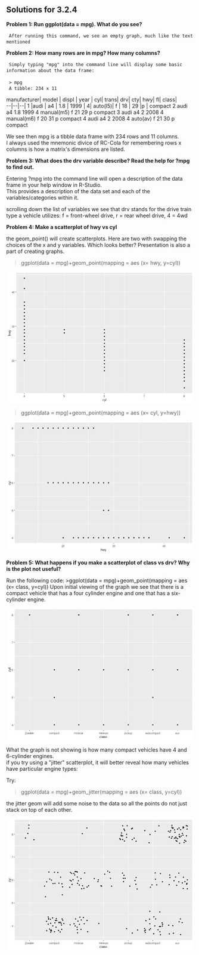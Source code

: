 ## Solutions for 3.2.4 

**Problem 1: Run ggplot(data = mpg). What do you see?**

     After running this command, we see an empty graph, much like the text mentioned
     
**Problem 2: How many rows are in mpg? How many columns?**

     Simply typing "mpg" into the command line will display some basic information about the data frame:
     
     > mpg
     A tibble: 234 x 11   
   manufacturer| model  |    displ | year |  cyl| trans|      drv|     cty|   hwy| fl|    class|  
   --|--|--|
 1 |audi      |   a4      |     1.8 | 1999  |   4| auto(l5)|   f   |     18   | 29 |p   |  compact
 2 audi         a4           1.8  1999     4 manual(m5) f        21    29 p     compact
 3 audi         a4           2    2008     4 manual(m6) f        20    31 p     compact
 4 audi         a4           2    2008     4 auto(av)   f        21    30 p     compact
 
 
 We see then mpg is a tibble data frame with 234 rows and 11 columns.  
 I always used the mnemonic divice of RC-Cola for remembering rows x columns is how a matrix's dimensions are listed.
 
 
**Problem 3: What does the drv variable describe? Read the help for ?mpg to find out.**

Entering ?mpg into the command line will open a description of the data frame in your help window in R-Studio.  
This provides a description of the data set and each of the variables/categories within it.

scrolling down the list of variables we see that drv stands for the drive train type a vehicle utilizes:
             f = front-wheel drive, r = rear wheel drive, 4 = 4wd
             
**Problem 4: Make a scatterplot of hwy vs cyl**

the geom_point() will create scatterplots.  Here are two with swapping the choices of the x and y variables. Which looks better? Presentation is also a part of creating graphs.

>ggplot(data = mpg)+geom_point(mapping = aes (x= hwy, y=cyl))

![image](/images/Exercise3.2.4.4a.png)

>ggplot(data = mpg)+geom_point(mapping = aes (x= cyl, y=hwy))

![image](/images/Exercise3.2.4.4b.png)

**Problem 5: What happens if you make a scatterplot of class vs drv? Why is the plot not useful?**

Run the following code:  >ggplot(data = mpg)+geom_point(mapping = aes (x= class, y=cyl))
   Upon initial viewing of the graph we see that there is a compact vehicle that has a four cylinder engine and one that has a six-cylinder engine.
   
   
![image](/images/Exercise3.2.4.5a.png)
   
   What the graph is not showing is how many compact vehicles have 4 and 6-cylinder engines.  
   if you try using a "jitter" scatterplot, it will better reveal how many vehicles have particular engine types:
   
   Try:
   >ggplot(data = mpg)+geom_jitter(mapping = aes (x= class, y=cyl))   
   
   the jitter geom will add some noise to the data so all the points do not just stack on top of each other.
   
   
![image](/images/Exercise3.2.4.5b.png)
